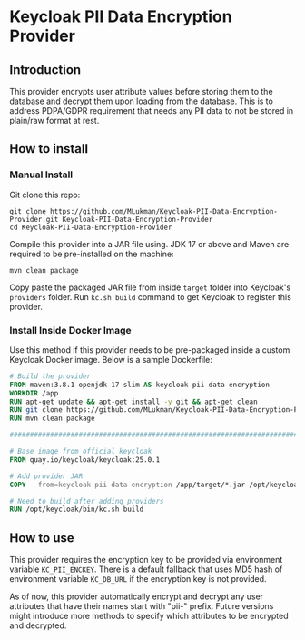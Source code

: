# Keycloak PII Data Encryption Provider

## Introduction

This provider encrypts user attribute values before storing them to the database and decrypt them upon loading from the database. This is to address PDPA/GDPR requirement that needs any PII data to not be stored in plain/raw format at rest.

## How to install

### Manual Install

Git clone this repo:

```shell
git clone https://github.com/MLukman/Keycloak-PII-Data-Encryption-Provider.git Keycloak-PII-Data-Encryption-Provider
cd Keycloak-PII-Data-Encryption-Provider
```

Compile this provider into a JAR file using. JDK 17 or above and Maven are required to be pre-installed on the machine:

```shell 
mvn clean package
```

Copy paste the packaged JAR file from inside `target` folder into Keycloak's `providers` folder. Run `kc.sh build` command to get Keycloak to register this provider.

### Install Inside Docker Image

Use this method if this provider needs to be pre-packaged inside a custom Keycloak Docker image. Below is a sample Dockerfile:

```dockerfile
# Build the provider
FROM maven:3.8.1-openjdk-17-slim AS keycloak-pii-data-encryption
WORKDIR /app
RUN apt-get update && apt-get install -y git && apt-get clean
RUN git clone https://github.com/MLukman/Keycloak-PII-Data-Encryption-Provider.git .
RUN mvn clean package

################################################################################

# Base image from official keycloak
FROM quay.io/keycloak/keycloak:25.0.1

# Add provider JAR
COPY --from=keycloak-pii-data-encryption /app/target/*.jar /opt/keycloak/providers

# Need to build after adding providers
RUN /opt/keycloak/bin/kc.sh build

```

## How to use

This provider requires the encryption key to be provided via environment variable `KC_PII_ENCKEY`. There is a default fallback that uses MD5 hash of environment variable `KC_DB_URL` if the encryption key is not provided. 

As of now, this provider automatically encrypt and decrypt any user attributes that have their names start with "pii-" prefix. Future versions might introduce more methods to specify which attributes to be encrypted and decrypted.
